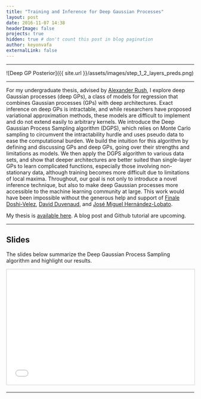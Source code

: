 ```yaml
---
title: "Training and Inference for Deep Gaussian Processes"
layout: post
date: 2016-11-07 14:38
headerImage: false
projects: true
hidden: true # don't count this post in blog pagination
author: keyonvafa
externalLink: false
---
```


---

![Deep GP Posterior]({{ site.url }}/assets/images/step_1_2_layers_preds.png)

---

For my undergraduate thesis, advised by <a href="http://people.seas.harvard.edu/~srush/">Alexander Rush</a>, I explore deep Gaussian processes (deep GPs), a class of models for regression that combines Gaussian processes (GPs) with deep architectures. Exact inference on deep GPs is intractable, and while researchers have proposed variational approximation methods, these models are difficult to implement and do not extend easily to arbitrary kernels. We introduce the Deep Gaussian Process Sampling algorithm (DGPS), which relies on Monte Carlo sampling to circumvent the intractability hurdle and uses pseudo data to ease the computational burden. We build the intuition for this algorithm by defining and discussing GPs and deep GPs, going over their strengths and limitations as models. We then apply the DGPS algorithm to various data sets, and show that deeper architectures are better suited than single-layer GPs to learn complicated functions, especially those involving non-stationary data, although training becomes more difficult due to limitations of local maxima. Throughout, our goal is not only to introduce a novel inference technique, but also to make deep Gaussian processes more accessible to the machine learning community at large. This work would have been impossible without the generous help and support of <a href="http://finale.seas.harvard.edu/">Finale Doshi-Velez</a>, <a href="https://www.cs.toronto.edu/~duvenaud/">David Duvenaud</a>, and <a href = "https://jmhl.org/">José Miguel Hernández-Lobato<a/>.

My thesis is <a href="{{site.base_url}}/files/thesis.pdf">available here</a>. A blog post and Github tutorial are upcoming.

---

## Slides

The slides below summarize the Deep Gaussian Process Sampling algorithm and highlight our results.

<iframe src="//www.slideshare.net/slideshow/embed_code/key/rt9RbzCsJZkkAl" width="560" height="310" frameborder="0" marginwidth="0" marginheight="0" scrolling="no" style="border:1px solid #CCC; border-width:1px; margin-bottom:5px; max-width: 100%;" allowfullscreen> </iframe>

---
